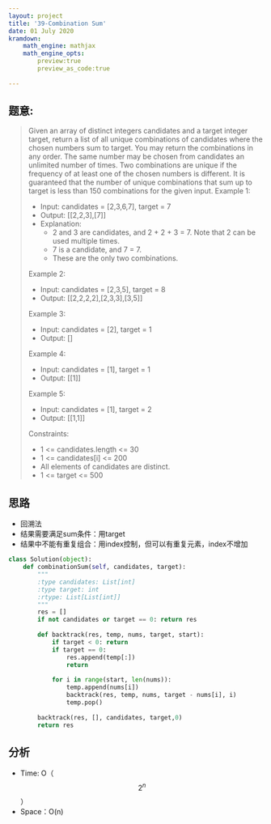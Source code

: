 ```yaml
---
layout: project
title: '39-Combination Sum'
date: 01 July 2020
kramdown:
    math_engine: mathjax 
    math_engine_opts:
        preview:true
        preview_as_code:true 
       
---
```

## 题意: 
> Given an array of distinct integers candidates and a target integer target, return a list of all unique combinations of candidates where the chosen numbers sum to target. You may return the combinations in any order.
> The same number may be chosen from candidates an unlimited number of times. Two combinations are unique if the frequency of at least one of the chosen numbers is different.
> It is guaranteed that the number of unique combinations that sum up to target is less than 150 combinations for the given input.
> Example 1:
> - Input: candidates = [2,3,6,7], target = 7
> - Output: [[2,2,3],[7]]
> - Explanation:
>   - 2 and 3 are candidates, and 2 + 2 + 3 = 7. Note that 2 can be used multiple times.
>   - 7 is a candidate, and 7 = 7.
>   - These are the only two combinations.
>
> Example 2:
> - Input: candidates = [2,3,5], target = 8
> - Output: [[2,2,2,2],[2,3,3],[3,5]]
>
> Example 3:
> - Input: candidates = [2], target = 1
> - Output: []
>
> Example 4:
> - Input: candidates = [1], target = 1
> - Output: [[1]]
>
> Example 5:
> - Input: candidates = [1], target = 2
> - Output: [[1,1]]
> 
> Constraints:
> - 1 <= candidates.length <= 30
> - 1 <= candidates[i] <= 200
> - All elements of candidates are distinct.
> - 1 <= target <= 500

## 思路
- 回溯法
- 结果需要满足sum条件：用target
- 结果中不能有重复组合：用index控制，但可以有重复元素，index不增加

~~~python
class Solution(object):
    def combinationSum(self, candidates, target):
        """
        :type candidates: List[int]
        :type target: int
        :rtype: List[List[int]]
        """
        res = []
        if not candidates or target == 0: return res
        
        def backtrack(res, temp, nums, target, start):
            if target < 0: return
            if target == 0:
                res.append(temp[:])
                return
            
            for i in range(start, len(nums)):
                temp.append(nums[i])
                backtrack(res, temp, nums, target - nums[i], i)
                temp.pop()
                
        backtrack(res, [], candidates, target,0)
        return res
~~~

## 分析
- Time: O（$$ 2^n $$）
- Space：O(n)
